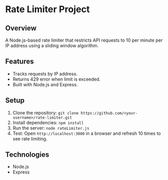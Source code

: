 # Rate Limiter Project

## Overview
A Node.js-based rate limiter that restricts API requests to 10 per minute per IP address using a sliding window algorithm.

## Features
- Tracks requests by IP address.
- Returns 429 error when limit is exceeded.
- Built with Node.js and Express.

## Setup
1. Clone the repository: `git clone https://github.com/<your-username>/rate-limiter.git`
2. Install dependencies: `npm install`
3. Run the server: `node rateLimiter.js`
4. Test: Open `http://localhost:3000` in a browser and refresh 10 times to see rate limiting.

## Technologies
- Node.js
- Express
